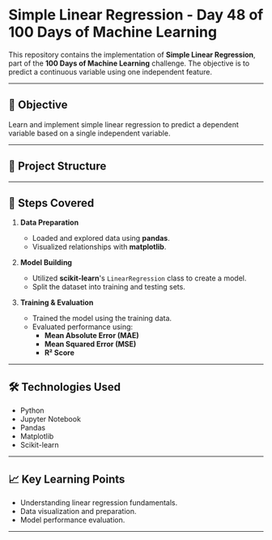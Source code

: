 # Simple Linear Regression - Day 48 of 100 Days of Machine Learning  

This repository contains the implementation of **Simple Linear Regression**, part of the **100 Days of Machine Learning** challenge. The objective is to predict a continuous variable using one independent feature.

---

## 🧠 Objective  
Learn and implement simple linear regression to predict a dependent variable based on a single independent variable.

---

## 📁 Project Structure  

---

## 🚀 Steps Covered  

1. **Data Preparation**  
   - Loaded and explored data using **pandas**.  
   - Visualized relationships with **matplotlib**.

2. **Model Building**  
   - Utilized **scikit-learn**'s `LinearRegression` class to create a model.  
   - Split the dataset into training and testing sets.

3. **Training & Evaluation**  
   - Trained the model using the training data.  
   - Evaluated performance using:
     - **Mean Absolute Error (MAE)**  
     - **Mean Squared Error (MSE)**  
     - **R² Score**  

---

## 🛠 Technologies Used  
- Python  
- Jupyter Notebook  
- Pandas  
- Matplotlib  
- Scikit-learn  

---

## 📈 Key Learning Points  
- Understanding linear regression fundamentals.  
- Data visualization and preparation.  
- Model performance evaluation.

---
